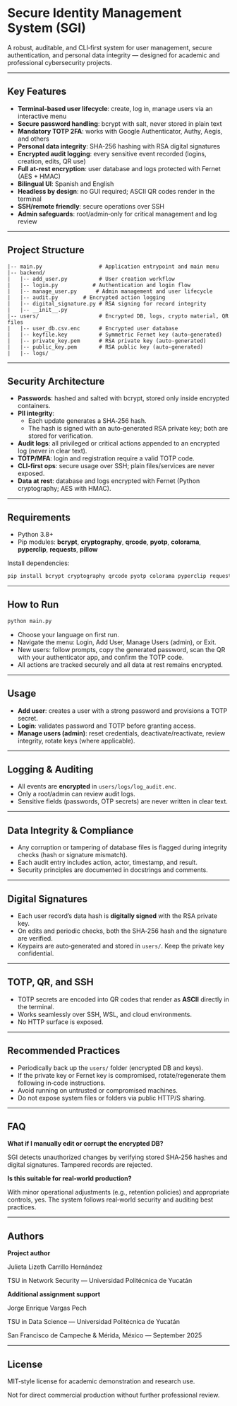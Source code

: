 ﻿# Secure Identity Management System (SGI)

A robust, auditable, and CLI‑first system for user management, secure authentication, and personal data integrity — designed for academic and professional cybersecurity projects.

---

## Key Features

- **Terminal-based user lifecycle**: create, log in, manage users via an interactive menu
- **Secure password handling**: bcrypt with salt, never stored in plain text
- **Mandatory TOTP 2FA**: works with Google Authenticator, Authy, Aegis, and others
- **Personal data integrity**: SHA‑256 hashing with RSA digital signatures
- **Encrypted audit logging**: every sensitive event recorded (logins, creation, edits, QR use)
- **Full at-rest encryption**: user database and logs protected with Fernet (AES + HMAC)
- **Bilingual UI**: Spanish and English
- **Headless by design**: no GUI required; ASCII QR codes render in the terminal
- **SSH/remote friendly**: secure operations over SSH
- **Admin safeguards**: root/admin‑only for critical management and log review

---

## Project Structure

```
|-- main.py                  # Application entrypoint and main menu
|-- backend/
|   |-- add_user.py          # User creation workflow
|   |-- login.py           # Authentication and login flow
|   |-- manage_user.py      # Admin management and user lifecycle
|   |-- audit.py        # Encrypted action logging
|   |-- digital_signature.py # RSA signing for record integrity
|   |-- __init__.py
|-- users/                   # Encrypted DB, logs, crypto material, QR files
|   |-- user_db.csv.enc      # Encrypted user database
|   |-- keyfile.key          # Symmetric Fernet key (auto-generated)
|   |-- private_key.pem      # RSA private key (auto-generated)
|   |-- public_key.pem       # RSA public key (auto-generated)
|   |-- logs/
```

---

## Security Architecture

- **Passwords**: hashed and salted with bcrypt, stored only inside encrypted containers.
- **PII integrity**:
    - Each update generates a SHA‑256 hash.
    - The hash is signed with an auto‑generated RSA private key; both are stored for verification.
- **Audit logs**: all privileged or critical actions appended to an encrypted log (never in clear text).
- **TOTP/MFA**: login and registration require a valid TOTP code.
- **CLI‑first ops**: secure usage over SSH; plain files/services are never exposed.
- **Data at rest**: database and logs encrypted with Fernet (Python cryptography; AES with HMAC).

---

## Requirements

- Python 3.8+
- Pip modules: **bcrypt**, **cryptography**, **qrcode**, **pyotp**, **colorama**, **pyperclip**, **requests**, **pillow**

Install dependencies:

```bash
pip install bcrypt cryptography qrcode pyotp colorama pyperclip requests pillow
```

---

## How to Run

```bash
python main.py
```

- Choose your language on first run.
- Navigate the menu: Login, Add User, Manage Users (admin), or Exit.
- New users: follow prompts, copy the generated password, scan the QR with your authenticator app, and confirm the TOTP code.
- All actions are tracked securely and all data at rest remains encrypted.

---

## Usage

- **Add user**: creates a user with a strong password and provisions a TOTP secret.
- **Login**: validates password and TOTP before granting access.
- **Manage users (admin)**: reset credentials, deactivate/reactivate, review integrity, rotate keys (where applicable).

---

## Logging & Auditing

- All events are **encrypted** in `users/logs/log_audit.enc`.
- Only a root/admin can review audit logs.
- Sensitive fields (passwords, OTP secrets) are never written in clear text.

---

## Data Integrity & Compliance

- Any corruption or tampering of database files is flagged during integrity checks (hash or signature mismatch).
- Each audit entry includes action, actor, timestamp, and result.
- Security principles are documented in docstrings and comments.

---

## Digital Signatures

- Each user record’s data hash is **digitally signed** with the RSA private key.
- On edits and periodic checks, both the SHA‑256 hash and the signature are verified.
- Keypairs are auto‑generated and stored in `users/`. Keep the private key confidential.

---

## TOTP, QR, and SSH

- TOTP secrets are encoded into QR codes that render as **ASCII** directly in the terminal.
- Works seamlessly over SSH, WSL, and cloud environments.
- No HTTP surface is exposed.

---

## Recommended Practices

- Periodically back up the `users/` folder (encrypted DB and keys).
- If the private key or Fernet key is compromised, rotate/regenerate them following in‑code instructions.
- Avoid running on untrusted or compromised machines.
- Do not expose system files or folders via public HTTP/S sharing.

---

## FAQ

**What if I manually edit or corrupt the encrypted DB?**

SGI detects unauthorized changes by verifying stored SHA‑256 hashes and digital signatures. Tampered records are rejected.

**Is this suitable for real‑world production?**

With minor operational adjustments (e.g., retention policies) and appropriate controls, yes. The system follows real‑world security and auditing best practices.

---

## Authors

**Project author**

Julieta Lizeth Carrillo Hernández

TSU in Network Security — Universidad Politécnica de Yucatán

**Additional assignment support**

Jorge Enrique Vargas Pech

TSU in Data Science — Universidad Politécnica de Yucatán

San Francisco de Campeche & Mérida, México — September 2025

---

## License

MIT‑style license for academic demonstration and research use.

Not for direct commercial production without further professional review.
